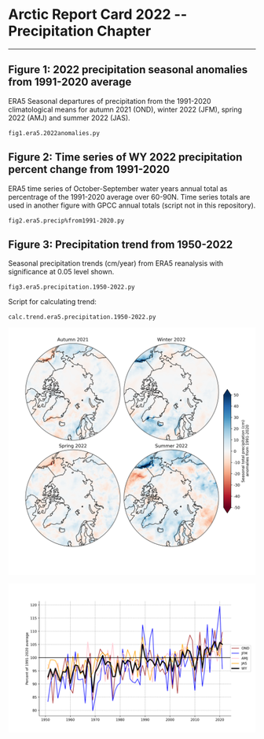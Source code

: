 # Arctic Report Card 2022 -- Precipitation Chapter 
***


## Figure 1: 2022 precipitation seasonal anomalies from 1991-2020 average
ERA5 Seasonal departures of precipitation from the 1991-2020 climatological means for autumn 2021 (OND), winter 2022 (JFM), spring 2022 (AMJ) and summer 2022 (JAS). 
```
fig1.era5.2022anomalies.py
```


## Figure 2: Time series of WY 2022 precipitation percent change from 1991-2020
ERA5 time series of October-September water years annual total as percentrage of the 1991-2020 average over 60-90N. Time series totals are used in another figure with GPCC annual totals (script not in this repository).
```
fig2.era5.precip%from1991-2020.py
```


## Figure 3: Precipitation trend from 1950-2022
Seasonal precipitation trends (cm/year) from ERA5 reanalysis with significance at 0.05 level shown.
```
fig3.era5.precipitation.1950-2022.py
```

Script for calculating trend:
```
calc.trend.era5.precipitation.1950-2022.py
```

![Example plot](arctic.2021-2022.precip.anomalies.era5.png)


![Example plot 2](weighted.arctic.precip.departure1991-2020.png)
